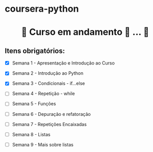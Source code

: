# coursera-python
<h1 align="center"> 
	🚧  Curso em andamento 🚀 ...  🚧
</h1>

## Itens obrigatórios:
- [X] Semana 1 - Apresentação e Introdução ao Curso
- [X] Semana 2 - Introdução ao Python
- [X] Semana 3 - Condicionais - if...else
- [ ] Semana 4 - Repetição - while
- [ ] Semana 5 - Funções
- [ ] Semana 6 - Depuração e refatoração
- [ ] Semana 7 - Repetições Encaixadas
- [ ] Semana 8 - Listas
- [ ] Semana 9 - Mais sobre listas

